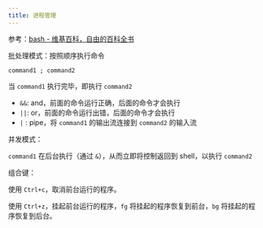 ```yaml
---
title: 进程管理
---
```


参考：[bash - 维基百科，自由的百科全书](https://zh.wikipedia.org/wiki/Bash#.E8.BE.93.E5.85.A5.E8.BE.93.E5.87.BA.E9.87.8D.E5.AE.9A.E5.90.91)

批处理模式：按照顺序执行命令

```
command1 ; command2
```

当 `command1` 执行完毕，即执行 `command2`

- `&&`: and，前面的命令运行正确，后面的命令才会执行
- `||`: or，前面的命令运行出错，后面的命令才会执行
- `|` : pipe，将 `command1` 的输出流连接到 `command2` 的输入流

并发模式：

`command1` 在后台执行（通过 `&`），从而立即将控制返回到 shell，以执行 `command2`

组合键：

使用 `Ctrl+c`，取消前台运行的程序。

使用 `Ctrl+z`，挂起前台运行的程序，`fg` 将挂起的程序恢复到前台，`bg` 将挂起的程序恢复到后台。
